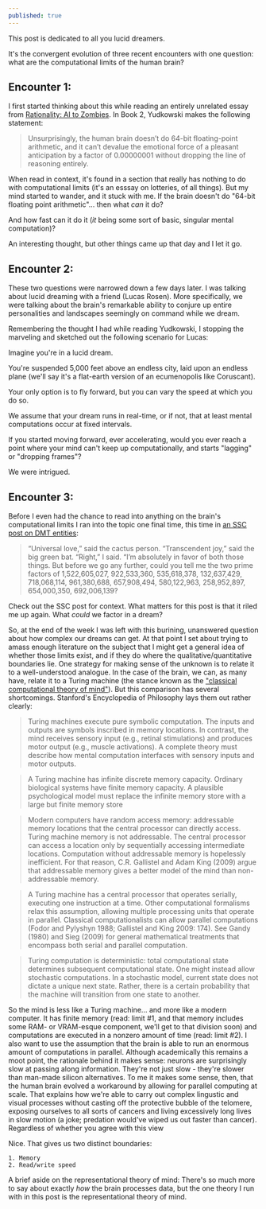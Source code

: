 ```yaml
---
published: true
---
```

This post is dedicated to all you lucid dreamers.

It's the convergent evolution of three recent encounters with one question: what are the computational limits of the human brain?

## Encounter 1:

I first started thinking about this while reading an entirely unrelated essay from [Rationality: AI to Zombies](https://www.readthesequences.com/). In Book 2, Yudkowski makes the following statement:

> Unsurprisingly, the human brain doesn’t do 64-bit floating-point arithmetic, and it can’t devalue the emotional force of a pleasant anticipation by a factor of 0.00000001 without dropping the line of reasoning entirely.

When read in context, it's found in a section that really has nothing to do with computational limits (it's an esssay on lotteries, of all things). But my mind started to wander, and it stuck with me. If the brain doesn't do "64-bit floating point arithmetic"... then what _can_ it do?

And how fast can it do it (_it_ being some sort of basic, singular mental computation)?

An interesting thought, but other things came up that day and I let it go.

## Encounter 2:

These two questions were narrowed down a few days later. I was talking about lucid dreaming with a friend (Lucas Rosen). More specifically, we were talking about the brain's remarkable ability to conjure up entire personalities and landscapes seemingly on command while we dream. 

Remembering the thought I had while reading Yudkowski, I stopping the marveling and sketched out the following scenario for Lucas:

Imagine you're in a lucid dream.

You're suspended 5,000 feet above an endless city, laid upon an endless plane (we'll say it's a flat-earth version of an ecumenopolis like Coruscant).

Your only option is to fly forward, but you can vary the speed at which you do so.

We assume that your dream runs in real-time, or if not, that at least mental computations occur at fixed intervals.

If you started moving forward, ever accelerating, would you ever reach a point where your mind can't keep up computationally, and starts "lagging" or "dropping frames"?

We were intrigued.

## Encounter 3:

Before I even had the chance to read into anything on the brain's computational limits I ran into the topic one final time, this time in [an SSC post on DMT entities](http://slatestarcodex.com/2015/04/21/universal-love-said-the-cactus-person/):

> “Universal love,” said the cactus person.
“Transcendent joy,” said the big green bat.
“Right,” I said. “I’m absolutely in favor of both those things. But before we go any further, could you tell me the two prime factors of 1,522,605,027, 922,533,360, 535,618,378, 132,637,429, 718,068,114, 961,380,688, 657,908,494, 580,122,963, 258,952,897, 654,000,350, 692,006,139?

Check out the SSC post for context. What matters for this post is that it riled me up again. What _could_ we factor in a dream?

So, at the end of the week I was left with this burining, unanswered question about how complex our dreams can get. At that point I set about trying to amass enough literature on the subject that I might get a general idea of whether those limits exist, and if they do where the qualitative/quantitative boundaries lie. One strategy for making sense of the unknown is to relate it to a well-understood analogue. In the case of the brain, we can, as many have, relate it to a Turing machine (the stance known as the ["classical computational theory of mind"](http://www.iep.utm.edu/compmind/#SH1a)). But this comparison has several shortcomings. Stanford's Encyclopedia of Philosophy lays them out rather clearly:

> Turing machines execute pure symbolic computation. The inputs and outputs are symbols inscribed in memory locations. In contrast, the mind receives sensory input (e.g., retinal stimulations) and produces motor output (e.g., muscle activations). A complete theory must describe how mental computation interfaces with sensory inputs and motor outputs.

> A Turing machine has infinite discrete memory capacity. Ordinary biological systems have finite memory capacity. A plausible psychological model must replace the infinite memory store with a large but finite memory store

> Modern computers have random access memory: addressable memory locations that the central processor can directly access. Turing machine memory is not addressable. The central processor can access a location only by sequentially accessing intermediate locations. Computation without addressable memory is hopelessly inefficient. For that reason, C.R. Gallistel and Adam King (2009) argue that addressable memory gives a better model of the mind than non-addressable memory.

> A Turing machine has a central processor that operates serially, executing one instruction at a time. Other computational formalisms relax this assumption, allowing multiple processing units that operate in parallel. Classical computationalists can allow parallel computations (Fodor and Pylyshyn 1988; Gallistel and King 2009: 174). See Gandy (1980) and Sieg (2009) for general mathematical treatments that encompass both serial and parallel computation.

> Turing computation is deterministic: total computational state determines subsequent computational state. One might instead allow stochastic computations. In a stochastic model, current state does not dictate a unique next state. Rather, there is a certain probability that the machine will transition from one state to another.

So the mind is less like a Turing machine... and more like a modern computer. It has finite memory (read: limit #1, and that memory includes some RAM- or VRAM-esque component, we'll get to that division soon) and computations are executed in a nonzero amount of time (read: limit #2). I also want to use the assumption that the brain is able to run an enormous amount of computations in parallel. Although academically this remains a moot point, the rationale behind it makes sense: neurons are surprisingly slow at passing along information. They're not just slow - they're slower than man-made silicon alternatives. To me it makes some sense, then, that the human brain evolved a workaround by allowing for parallel computing at scale. That explains how we're able to carry out complex lingustic and visual processes without casting off the protective bubble of the telomere, exposing ourselves to all sorts of cancers and living excessively long lives in slow motion (a joke; predation would've wiped us out faster than cancer). Regardless of whether you agree with this view

Nice. That gives us two distinct boundaries:

	1. Memory
    2. Read/write speed


    


A brief aside on the representational theory of mind: There's so much more to say about exactly _how_ the brain processes data, but the one theory I run with in this post is the representational theory of mind.


